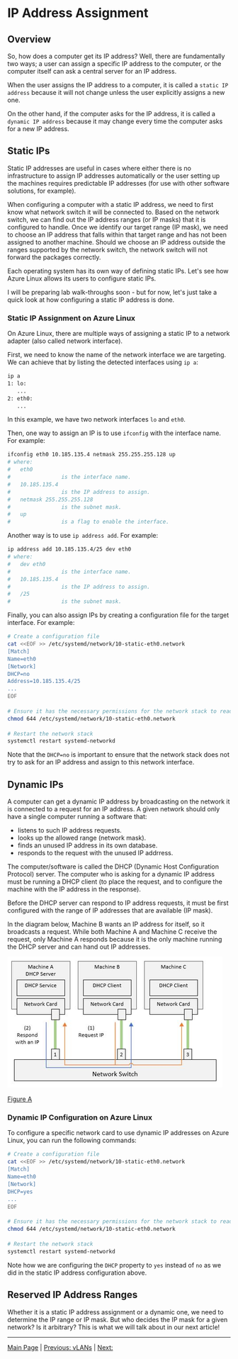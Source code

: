 # IP Address Assignment

## Overview

So, how does a computer get its IP address? Well, there are fundamentally two
ways; a user can assign a specific IP address to the computer, or the computer
itself can ask a central server for an IP address.

When the user assigns the IP address to a computer, it is called a
`static IP address` because it will not change unless the user explicitly
assigns a new one.

On the other hand, if the computer asks for the IP address, it is called a
`dynamic IP address` because it may change every time the computer asks for
a new IP address.

## Static IPs

Static IP addresses are useful in cases where either there is no infrastructure
to assign IP addresses automatically or the user setting up the machines
requires predictable IP addresses (for use with other software solutions, for
example).

When configuring a computer with a static IP address, we need to first know
what network switch it will be connected to. Based on the network switch, we
can find out the IP address ranges (or IP masks) that it is configured to
handle. Once we identify our target range (IP mask), we need to choose an IP
address that falls within that target range and has not been assigned to
another machine. Should we choose an IP address outside the ranges supported
by the network switch, the network switch will not forward the packages
correctly.

Each operating system has its own way of defining static IPs. Let's see
how Azure Linux allows its users to configure static IPs.

I will be preparing lab walk-throughs soon - but for now, let's just take a
quick look at how configuring a static IP address is done.

### Static IP Assignment on Azure Linux

On Azure Linux, there are multiple ways of assigning a static IP to a network
adapter (also called network interface).

First, we need to know the name of the network interface we are targeting.
We can achieve that by listing the detected interfaces using `ip a`:

```bash
ip a
1: lo:
   ...
2: eth0:
   ...
```

In this example, we have two network interfaces `lo` and `eth0`.

Then, one way to assign an IP is to use `ifconfig` with the interface name.
For example:

```bash
ifconfig eth0 10.185.135.4 netmask 255.255.255.128 up
# where:
#   eth0
#                is the interface name.
#   10.185.135.4
#                is the IP address to assign.
#   netmask 255.255.255.128
#                is the subnet mask.
#   up
#                is a flag to enable the interface.
```

Another way is to use `ip address add`. For example:

```bash
ip address add 10.185.135.4/25 dev eth0
# where:
#   dev eth0
#                is the interface name.
#   10.185.135.4
#                is the IP address to assign.
#   /25
#                is the subnet mask.
```

Finally, you can also assign IPs by creating a configuration file for the
target interface. For example:

```bash
# Create a configuration file
cat <<EOF >> /etc/systemd/network/10-static-eth0.network
[Match]
Name=eth0
[Network]
DHCP=no
Address=10.185.135.4/25
...
EOF

# Ensure it has the necessary permissions for the network stack to read it.
chmod 644 /etc/systemd/network/10-static-eth0.network

# Restart the network stack
systemctl restart systemd-networkd
```

Note that the `DHCP=no` is important to ensure that the network stack does not
try to ask for an IP address and assign to this network interface.

## Dynamic IPs

A computer can get a dynamic IP address by broadcasting on the network it is
connected to a request for an IP address. A given network should only have
a single computer running a software that:
- listens to such IP address requests.
- looks up the allowed range (network mask).
- finds an unused IP address in its own database.
- responds to the request with the unused IP addrress.

The computer/software is called the DHCP (Dynamic Host Configuration Protocol)
server. The computer who is asking for a dynamic IP address must be running a
DHCP client (to place the request, and to configure the machine with the IP
address in the response).

Before the DHCP server can respond to IP address requests, it must be first
configured with the range of IP addresses that are available (IP mask).

In the diagram below, Machine B wants an IP address for itself, so it
broadcasts a request. While both Machine A and Machine C receive the request,
only Machine A responds because it is the only machine running the DHCP server
and can hand out IP addresses.

![Figure A](./dynamic-ip.jpg)

[Figure A](./dynamic-ip.jpg)

### Dynamic IP Configuration on Azure Linux

To configure a specific network card to use dynamic IP addresses on Azure Linux,
you can run the following commands:

```bash
# Create a configuration file
cat <<EOF >> /etc/systemd/network/10-static-eth0.network
[Match]
Name=eth0
[Network]
DHCP=yes
...
EOF

# Ensure it has the necessary permissions for the network stack to read it.
chmod 644 /etc/systemd/network/10-static-eth0.network

# Restart the network stack
systemctl restart systemd-networkd
```

Note how we are configuring the `DHCP` property to `yes` instead of `no` as
we did in the static IP address configuration above.

## Reserved IP Address Ranges

Whether it is a static IP address assignment or a dynamic one, we need to
determine the IP range or IP mask. But who decides the IP mask for a given
network? Is it arbitrary? This is what we will talk about in our next article!

----

[Main Page](../README.md) | [Previous: vLANs](../06-ip-addresses/ip-addresses.md) | [Next: ]()